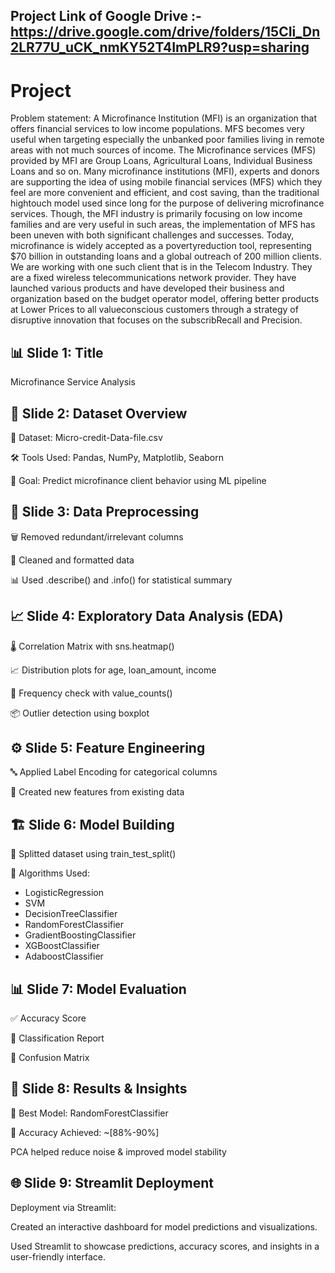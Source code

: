 ## Project Link of Google Drive  :- https://drive.google.com/drive/folders/15CIi_Dn2LR77U_uCK_nmKY52T4ImPLR9?usp=sharing





# Project
Problem statement: A Microfinance Institution (MFI) is an organization that offers financial services to low income populations. MFS becomes very useful when targeting especially the unbanked poor families living in remote areas with not much sources of income. The Microfinance services (MFS) provided by MFI are Group Loans, Agricultural Loans, Individual Business Loans and so on. Many microfinance institutions (MFI), experts and donors are supporting the idea of using mobile financial services (MFS) which they feel are more convenient and efficient, and cost saving, than the traditional hightouch model used since long for the purpose of delivering microfinance services. Though, the MFI industry is primarily focusing on low income families and are very useful in such areas, the implementation of MFS has been uneven with both significant challenges and successes. Today, microfinance is widely accepted as a povertyreduction tool, representing $70 billion in outstanding loans and a global outreach of 200 million clients. We are working with one such client that is in the Telecom Industry. They are a fixed wireless telecommunications network provider. They have launched various products and have developed their business and organization based on the budget operator model, offering better products at Lower Prices to all valueconscious customers through a strategy of disruptive innovation that focuses on the subscribRecall and Precision.







## 📊 Slide 1: Title

Microfinance Service Analysis

## 📁 Slide 2: Dataset Overview
 📄 Dataset: Micro-credit-Data-file.csv

 🛠 Tools Used:  Pandas, NumPy, Matplotlib, Seaborn

 🎯 Goal: Predict microfinance client behavior using ML pipeline


## 🧹 Slide 3: Data Preprocessing

 🗑 Removed redundant/irrelevant columns

🧼 Cleaned and formatted data

📊 Used .describe() and .info() for statistical summary

## 📈 Slide 4: Exploratory Data Analysis (EDA)
🌡 Correlation Matrix with sns.heatmap()

📈 Distribution plots for age, loan_amount, income

🔢 Frequency check with value_counts()

📦 Outlier detection using boxplot

## ⚙️ Slide 5: Feature Engineering

🔤 Applied Label Encoding for categorical columns

🧮 Created new features from existing data


## 🏗 Slide 6: Model Building
🧪 Splitted dataset using train_test_split()

🤖 Algorithms Used:

- LogisticRegression
- SVM
- DecisionTreeClassifier
- RandomForestClassifier
- GradientBoostingClassifier
- XGBoostClassifier
- AdaboostClassifier

## 📊 Slide 7: Model Evaluation
✅ Accuracy Score

🧾 Classification Report

🔁 Confusion Matrix

## 🏁 Slide 8: Results & Insights

🥇 Best Model: RandomForestClassifier

📌 Accuracy Achieved: ~[88%-90%]

 PCA helped reduce noise & improved model stability

 ## 🌐 Slide 9: Streamlit Deployment
Deployment via Streamlit:

Created an interactive dashboard for model predictions and visualizations.

Used Streamlit to showcase predictions, accuracy scores, and insights in a user-friendly interface.

